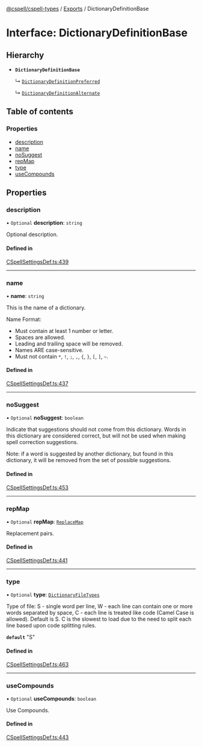 [@cspell/cspell-types](../README.md) / [Exports](../modules.md) / DictionaryDefinitionBase

# Interface: DictionaryDefinitionBase

## Hierarchy

- **`DictionaryDefinitionBase`**

  ↳ [`DictionaryDefinitionPreferred`](DictionaryDefinitionPreferred.md)

  ↳ [`DictionaryDefinitionAlternate`](DictionaryDefinitionAlternate.md)

## Table of contents

### Properties

- [description](DictionaryDefinitionBase.md#description)
- [name](DictionaryDefinitionBase.md#name)
- [noSuggest](DictionaryDefinitionBase.md#nosuggest)
- [repMap](DictionaryDefinitionBase.md#repmap)
- [type](DictionaryDefinitionBase.md#type)
- [useCompounds](DictionaryDefinitionBase.md#usecompounds)

## Properties

### description

• `Optional` **description**: `string`

Optional description.

#### Defined in

[CSpellSettingsDef.ts:439](https://github.com/streetsidesoftware/cspell/blob/1d86b22/packages/cspell-types/src/CSpellSettingsDef.ts#L439)

___

### name

• **name**: `string`

This is the name of a dictionary.

Name Format:
- Must contain at least 1 number or letter.
- Spaces are allowed.
- Leading and trailing space will be removed.
- Names ARE case-sensitive.
- Must not contain `*`, `!`, `;`, `,`, `{`, `}`, `[`, `]`, `~`.

#### Defined in

[CSpellSettingsDef.ts:437](https://github.com/streetsidesoftware/cspell/blob/1d86b22/packages/cspell-types/src/CSpellSettingsDef.ts#L437)

___

### noSuggest

• `Optional` **noSuggest**: `boolean`

Indicate that suggestions should not come from this dictionary.
Words in this dictionary are considered correct, but will not be
used when making spell correction suggestions.

Note: if a word is suggested by another dictionary, but found in
this dictionary, it will be removed from the set of
possible suggestions.

#### Defined in

[CSpellSettingsDef.ts:453](https://github.com/streetsidesoftware/cspell/blob/1d86b22/packages/cspell-types/src/CSpellSettingsDef.ts#L453)

___

### repMap

• `Optional` **repMap**: [`ReplaceMap`](../modules.md#replacemap)

Replacement pairs.

#### Defined in

[CSpellSettingsDef.ts:441](https://github.com/streetsidesoftware/cspell/blob/1d86b22/packages/cspell-types/src/CSpellSettingsDef.ts#L441)

___

### type

• `Optional` **type**: [`DictionaryFileTypes`](../modules.md#dictionaryfiletypes)

Type of file:
S - single word per line,
W - each line can contain one or more words separated by space,
C - each line is treated like code (Camel Case is allowed).
Default is S.
C is the slowest to load due to the need to split each line based upon code splitting rules.

**`default`** "S"

#### Defined in

[CSpellSettingsDef.ts:463](https://github.com/streetsidesoftware/cspell/blob/1d86b22/packages/cspell-types/src/CSpellSettingsDef.ts#L463)

___

### useCompounds

• `Optional` **useCompounds**: `boolean`

Use Compounds.

#### Defined in

[CSpellSettingsDef.ts:443](https://github.com/streetsidesoftware/cspell/blob/1d86b22/packages/cspell-types/src/CSpellSettingsDef.ts#L443)
